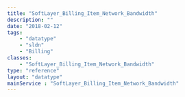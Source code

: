 ```yaml
---
title: "SoftLayer_Billing_Item_Network_Bandwidth"
description: ""
date: "2018-02-12"
tags:
    - "datatype"
    - "sldn"
    - "Billing"
classes:
    - "SoftLayer_Billing_Item_Network_Bandwidth"
type: "reference"
layout: "datatype"
mainService : "SoftLayer_Billing_Item_Network_Bandwidth"
---
```


